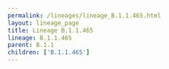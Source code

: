 ```yaml
---
permalink: /lineages/lineage_B.1.1.465.html
layout: lineage_page
title: Lineage B.1.1.465
lineage: B.1.1.465
parent: B.1.1
children: ['B.1.1.465']
---
```

